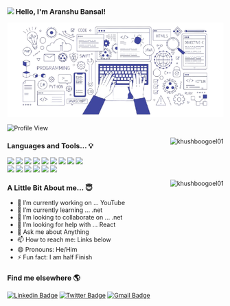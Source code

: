 ### <img src="https://media.giphy.com/media/hvRJCLFzcasrR4ia7z/giphy.gif" width="30px"> Hello, I'm Aranshu Bansal!

<p align="center">
    <img src="https://github.com/Aranshu/Aranshu/blob/main/Images/ReadMe-Banner.png?raw=true alt="Banner" />
</p>

<p align="left"> 
    <img src="https://komarev.com/ghpvc/?username=aranshu&label=Profile%20views&color=129e00&style=plastic" alt="Profile View" /> 
</p>

<img align="right" src="https://github-readme-stats.vercel.app/api/top-langs?username=aranshu&show_icons=true&locale=en&layout=compact" alt="khushboogoel01" />

### Languages and Tools... 💡
<img src="https://img.icons8.com/color/48/000000/c-programming.png"/> <img src="https://img.icons8.com/color/48/000000/c-plus-plus-logo.png"/> <img src="https://img.icons8.com/color/48/000000/c-sharp-logo.png"/> <img src="https://img.icons8.com/color/48/000000/html-5--v1.png"/> <img src="https://img.icons8.com/color/48/000000/css3.png"/> <img src="https://img.icons8.com/color/48/000000/javascript--v1.png"/> <img src="https://img.icons8.com/offices/48/000000/php-logo.png"/> <img src="https://img.icons8.com/color/48/000000/java-coffee-cup-logo--v1.png"/> <img src="https://img.icons8.com/color/48/000000/python--v1.png"/> 
<br> <img src="https://img.icons8.com/fluency/48/000000/visual-studio-code-2019.png"/> <img src="https://img.icons8.com/color/48/000000/visual-studio-2019.png"/> <img src="https://img.icons8.com/color/48/000000/git.png"/> <img src="https://img.icons8.com/material-outlined/48/000000/github.png"/> <img src="https://img.icons8.com/fluency/48/000000/azure-1.png"/> <img src="https://img.icons8.com/color/48/000000/amazon-web-services.png"/>

<img align="right" src="https://github-readme-stats.vercel.app/api?username=aranshu&show_icons=true&locale=en" alt="khushboogoel01" />
    
### A Little Bit About me... 😇
- 🔭 I’m currently working on ... YouTube
- 🌱 I’m currently learning ... .net
- 👯 I’m looking to collaborate on ... .net 
- 🤔 I’m looking for help with ... React
- 💬 Ask me about Anything
- 📫 How to reach me: Links below
- 😄 Pronouns: He/Him
- ⚡ Fun fact: I am half Finish

### Find me elsewhere 🌎
[![Linkedin Badge](https://img.shields.io/badge/-LinkedIn-blue?style=flat-square&logo=Linkedin&logoColor=white&link=https://www.linkedin.com/in/harshkumarkhatri/)](https://www.linkedin.com/in/aranshu-bansal-813212191)  [![Twitter Badge](https://img.shields.io/badge/-Twitter-1ca0f1?style=flat-square&labelColor=1ca0f1&logo=twitter&logoColor=white&link=https://twitter.com/_diogorodrigues)](https://twitter.com/AranshuB?s=08) [![Gmail Badge](https://img.shields.io/badge/-Gmail-c14438?style=flat-square&logo=Gmail&logoColor=white&link=mailto:aranshu9399@gmail.com)](mailto:aranshu9399@gmail.com)


